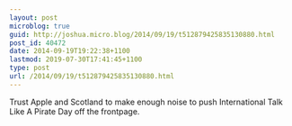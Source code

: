 ```yaml
---
layout: post
microblog: true
guid: http://joshua.micro.blog/2014/09/19/t512879425835130880.html
post_id: 40472
date: 2014-09-19T19:22:38+1100
lastmod: 2019-07-30T17:41:45+1100
type: post
url: /2014/09/19/t512879425835130880.html
---
```

Trust Apple and Scotland to make enough noise to push International Talk Like A Pirate Day off the frontpage.
